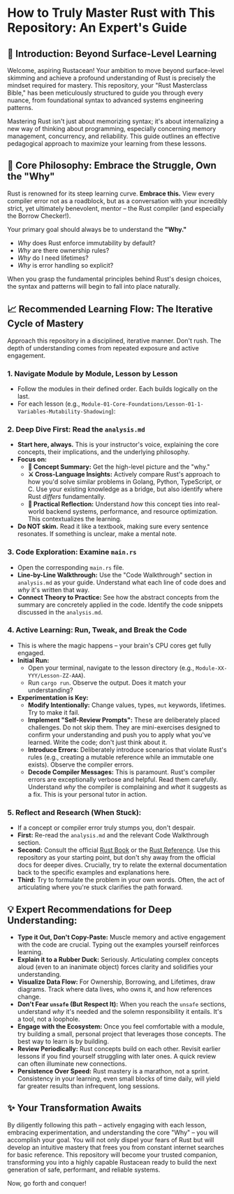 # How to Truly Master Rust with This Repository: An Expert's Guide

## 🧭 Introduction: Beyond Surface-Level Learning

Welcome, aspiring Rustacean! Your ambition to move beyond surface-level skimming and achieve a profound understanding of Rust is precisely the mindset required for mastery. This repository, your "Rust Masterclass Bible," has been meticulously structured to guide you through every nuance, from foundational syntax to advanced systems engineering patterns.

Mastering Rust isn't just about memorizing syntax; it's about internalizing a new way of thinking about programming, especially concerning memory management, concurrency, and reliability. This guide outlines an effective pedagogical approach to maximize your learning from these lessons.

## 🧠 Core Philosophy: Embrace the Struggle, Own the "Why"

Rust is renowned for its steep learning curve. **Embrace this.** View every compiler error not as a roadblock, but as a conversation with your incredibly strict, yet ultimately benevolent, mentor – the Rust compiler (and especially the Borrow Checker!).

Your primary goal should always be to understand the **"Why."**
- *Why* does Rust enforce immutability by default?
- *Why* are there ownership rules?
- *Why* do I need lifetimes?
- *Why* is error handling so explicit?

When you grasp the fundamental principles behind Rust's design choices, the syntax and patterns will begin to fall into place naturally.

## 📈 Recommended Learning Flow: The Iterative Cycle of Mastery

Approach this repository in a disciplined, iterative manner. Don't rush. The depth of understanding comes from repeated exposure and active engagement.

### 1. **Navigate Module by Module, Lesson by Lesson**
   - Follow the modules in their defined order. Each builds logically on the last.
   - For each lesson (e.g., `Module-01-Core-Foundations/Lesson-01-1-Variables-Mutability-Shadowing`):

### 2. **Deep Dive First: Read the `analysis.md`**
   - **Start here, always.** This is your instructor's voice, explaining the core concepts, their implications, and the underlying philosophy.
   - **Focus on:**
     - **🧠 Concept Summary:** Get the high-level picture and the "why."
     - **⚔️ Cross-Language Insights:** Actively compare Rust's approach to how you'd solve similar problems in Golang, Python, TypeScript, or C. Use your existing knowledge as a bridge, but also identify where Rust *differs* fundamentally.
     - **🚀 Practical Reflection:** Understand *how* this concept ties into real-world backend systems, performance, and resource optimization. This contextualizes the learning.
   - **Do NOT skim.** Read it like a textbook, making sure every sentence resonates. If something is unclear, make a mental note.

### 3. **Code Exploration: Examine `main.rs`**
   - Open the corresponding `main.rs` file.
   - **Line-by-Line Walkthrough:** Use the "Code Walkthrough" section in `analysis.md` as your guide. Understand what each line of code does and *why* it's written that way.
   - **Connect Theory to Practice:** See how the abstract concepts from the summary are concretely applied in the code. Identify the code snippets discussed in the `analysis.md`.

### 4. **Active Learning: Run, Tweak, and Break the Code**
   - This is where the magic happens – your brain's CPU cores get fully engaged.
   - **Initial Run:**
     - Open your terminal, navigate to the lesson directory (e.g., `Module-XX-YYY/Lesson-ZZ-AAA`).
     - Run `cargo run`. Observe the output. Does it match your understanding?
   - **Experimentation is Key:**
     - **Modify Intentionally:** Change values, types, `mut` keywords, lifetimes. Try to make it fail.
     - **Implement "Self-Review Prompts":** These are deliberately placed challenges. Do not skip them. They are mini-exercises designed to confirm your understanding and push you to apply what you've learned. Write the code; don't just think about it.
     - **Introduce Errors:** Deliberately introduce scenarios that violate Rust's rules (e.g., creating a mutable reference while an immutable one exists). Observe the compiler errors.
     - **Decode Compiler Messages:** This is paramount. Rust's compiler errors are exceptionally verbose and helpful. Read them carefully. Understand *why* the compiler is complaining and *what* it suggests as a fix. This is your personal tutor in action.

### 5. **Reflect and Research (When Stuck):**
   - If a concept or compiler error truly stumps you, don't despair.
   - **First:** Re-read the `analysis.md` and the relevant Code Walkthrough section.
   - **Second:** Consult the official [Rust Book](https://doc.rust-lang.org/book/) or the [Rust Reference](https://doc.rust-lang.org/reference/). Use this repository as your starting point, but don't shy away from the official docs for deeper dives. Crucially, try to relate the external documentation back to the specific examples and explanations here.
   - **Third:** Try to formulate the problem in your own words. Often, the act of articulating where you're stuck clarifies the path forward.

## 💡 Expert Recommendations for Deep Understanding:

-   **Type it Out, Don't Copy-Paste:** Muscle memory and active engagement with the code are crucial. Typing out the examples yourself reinforces learning.
-   **Explain it to a Rubber Duck:** Seriously. Articulating complex concepts aloud (even to an inanimate object) forces clarity and solidifies your understanding.
-   **Visualize Data Flow:** For Ownership, Borrowing, and Lifetimes, draw diagrams. Track where data lives, who owns it, and how references change.
-   **Don't Fear `unsafe` (But Respect It):** When you reach the `unsafe` sections, understand *why* it's needed and the solemn responsibility it entails. It's a tool, not a loophole.
-   **Engage with the Ecosystem:** Once you feel comfortable with a module, try building a small, personal project that leverages those concepts. The best way to learn is by building.
-   **Review Periodically:** Rust concepts build on each other. Revisit earlier lessons if you find yourself struggling with later ones. A quick review can often illuminate new connections.
-   **Persistence Over Speed:** Rust mastery is a marathon, not a sprint. Consistency in your learning, even small blocks of time daily, will yield far greater results than infrequent, long sessions.

## ✨ Your Transformation Awaits

By diligently following this path – actively engaging with each lesson, embracing experimentation, and understanding the core "Why" – you will accomplish your goal. You will not only dispel your fears of Rust but will develop an intuitive mastery that frees you from constant internet searches for basic reference. This repository will become your trusted companion, transforming you into a highly capable Rustacean ready to build the next generation of safe, performant, and reliable systems.

Now, go forth and conquer!
